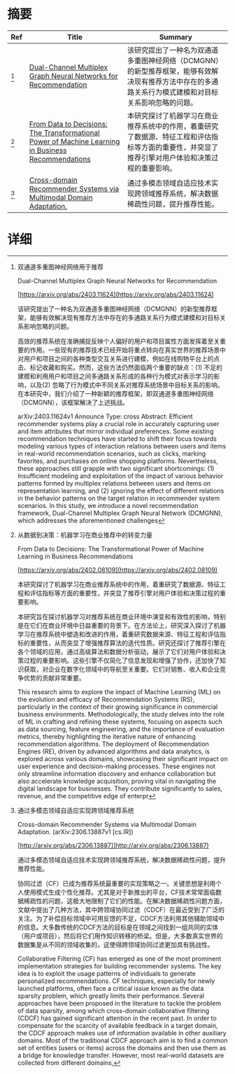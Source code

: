 # 摘要

| Ref | Title | Summary |
| --- | --- | --- |
| [^1] | [Dual-Channel Multiplex Graph Neural Networks for Recommendation](https://arxiv.org/abs/2403.11624) | 该研究提出了一种名为双通道多重图神经网络（DCMGNN）的新型推荐框架，能够有效解决现有推荐方法中存在的多通路关系行为模式建模和对目标关系影响忽略的问题。 |
| [^2] | [From Data to Decisions: The Transformational Power of Machine Learning in Business Recommendations](https://arxiv.org/abs/2402.08109) | 本研究探讨了机器学习在商业推荐系统中的作用，着重研究了数据源、特征工程和评估指标等方面的重要性，并突显了推荐引擎对用户体验和决策过程的重要影响。 |
| [^3] | [Cross-domain Recommender Systems via Multimodal Domain Adaptation.](http://arxiv.org/abs/2306.13887) | 通过多模态领域自适应技术实现跨领域推荐系统，解决数据稀疏性问题，提升推荐性能。 |

# 详细

[^1]: 双通道多重图神经网络用于推荐

    Dual-Channel Multiplex Graph Neural Networks for Recommendation

    [https://arxiv.org/abs/2403.11624](https://arxiv.org/abs/2403.11624)

    该研究提出了一种名为双通道多重图神经网络（DCMGNN）的新型推荐框架，能够有效解决现有推荐方法中存在的多通路关系行为模式建模和对目标关系影响忽略的问题。

    

    高效的推荐系统在准确捕捉反映个人偏好的用户和项目属性方面发挥着至关重要的作用。一些现有的推荐技术已经开始将重点转向在真实世界的推荐场景中对用户和项目之间的各种类型交互关系进行建模，例如在线购物平台上的点击、标记收藏和购买。然而，这些方法仍然面临两个重要的缺点：(1) 不足的建模和利用用户和项目之间多通路关系形成的各种行为模式对表示学习的影响，以及(2) 忽略了行为模式中不同关系对推荐系统场景中目标关系的影响。在本研究中，我们介绍了一种新颖的推荐框架，即双通道多重图神经网络（DCMGNN），该框架解决了上述挑战。

    arXiv:2403.11624v1 Announce Type: cross  Abstract: Efficient recommender systems play a crucial role in accurately capturing user and item attributes that mirror individual preferences. Some existing recommendation techniques have started to shift their focus towards modeling various types of interaction relations between users and items in real-world recommendation scenarios, such as clicks, marking favorites, and purchases on online shopping platforms. Nevertheless, these approaches still grapple with two significant shortcomings: (1) Insufficient modeling and exploitation of the impact of various behavior patterns formed by multiplex relations between users and items on representation learning, and (2) ignoring the effect of different relations in the behavior patterns on the target relation in recommender system scenarios. In this study, we introduce a novel recommendation framework, Dual-Channel Multiplex Graph Neural Network (DCMGNN), which addresses the aforementioned challenges
    
[^2]: 从数据到决策：机器学习在商业推荐中的转变力量

    From Data to Decisions: The Transformational Power of Machine Learning in Business Recommendations

    [https://arxiv.org/abs/2402.08109](https://arxiv.org/abs/2402.08109)

    本研究探讨了机器学习在商业推荐系统中的作用，着重研究了数据源、特征工程和评估指标等方面的重要性，并突显了推荐引擎对用户体验和决策过程的重要影响。

    

    本研究旨在探讨机器学习对推荐系统在商业环境中演变和有效性的影响，特别是在它们在商业环境中日益重要的背景下。在方法论上，研究深入探讨了机器学习在推荐系统中塑造和改进的作用，着重研究数据来源、特征工程和评估指标的重要性，从而突显了增强推荐算法的迭代性质。研究还探讨了推荐引擎在各个领域的应用，通过高级算法和数据分析驱动，展示了它们对用户体验和决策过程的重要影响。这些引擎不仅简化了信息发现和增强了协作，还加快了知识获取，对企业在数字化领域中的导航至关重要。它们对销售、收入和企业竞争优势的贡献非常重要。

    This research aims to explore the impact of Machine Learning (ML) on the evolution and efficacy of Recommendation Systems (RS), particularly in the context of their growing significance in commercial business environments. Methodologically, the study delves into the role of ML in crafting and refining these systems, focusing on aspects such as data sourcing, feature engineering, and the importance of evaluation metrics, thereby highlighting the iterative nature of enhancing recommendation algorithms. The deployment of Recommendation Engines (RE), driven by advanced algorithms and data analytics, is explored across various domains, showcasing their significant impact on user experience and decision-making processes. These engines not only streamline information discovery and enhance collaboration but also accelerate knowledge acquisition, proving vital in navigating the digital landscape for businesses. They contribute significantly to sales, revenue, and the competitive edge of enterpr
    
[^3]: 通过多模态领域自适应实现跨领域推荐系统

    Cross-domain Recommender Systems via Multimodal Domain Adaptation. (arXiv:2306.13887v1 [cs.IR])

    [http://arxiv.org/abs/2306.13887](http://arxiv.org/abs/2306.13887)

    通过多模态领域自适应技术实现跨领域推荐系统，解决数据稀疏性问题，提升推荐性能。

    

    协同过滤（CF）已成为推荐系统最重要的实现策略之一。关键思想是利用个人使用模式生成个性化推荐。尤其是对于新推出的平台，CF技术常常面临数据稀疏性的问题，这极大地限制了它们的性能。在解决数据稀疏性问题方面，文献中提出了几种方法，其中跨领域协同过滤（CDCF）在最近受到了广泛的关注。为了补偿目标领域中可用反馈的不足，CDCF方法利用其他辅助领域中的信息。大多数传统的CDCF方法的目标是在领域之间找到一组共同的实体（用户或项目），然后将它们用作知识转移的桥梁。但是，大多数真实世界的数据集是从不同的领域收集的，这使得跨领域协同过滤更加具有挑战性。

    Collaborative Filtering (CF) has emerged as one of the most prominent implementation strategies for building recommender systems. The key idea is to exploit the usage patterns of individuals to generate personalized recommendations. CF techniques, especially for newly launched platforms, often face a critical issue known as the data sparsity problem, which greatly limits their performance. Several approaches have been proposed in the literature to tackle the problem of data sparsity, among which cross-domain collaborative filtering (CDCF) has gained significant attention in the recent past. In order to compensate for the scarcity of available feedback in a target domain, the CDCF approach makes use of information available in other auxiliary domains. Most of the traditional CDCF approach aim is to find a common set of entities (users or items) across the domains and then use them as a bridge for knowledge transfer. However, most real-world datasets are collected from different domains,
    

